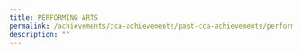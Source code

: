 ```yaml
---
title: PERFORMING ARTS
permalink: /achievements/cca-achievements/past-cca-achievements/performing-arts
description: ""
---
```

